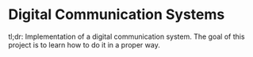 # Digital Communication Systems

tl;dr: Implementation of a digital communication system.
The goal of this project is to learn how to do it in a proper way.
